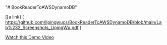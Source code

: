 "# BookReaderToAWSDynamoDB" 

[[a link] ( https://github.com/lipingwucs/BookReaderToAWSDynamoDB/blob/main/Lab%232_Screenshots_LipingWu.pdf )


[Watch this Demo Video ]( https://github.com/lipingwucs/BookReaderToAWSDynamoDB/blob/main/COMP306Lab02_Lipingwu.mp4)
